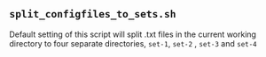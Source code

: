 ## `split_configfiles_to_sets.sh`

Default setting of this script will split .txt files in the current working directory to four separate directories, `set-1`, `set-2` , `set-3` and `set-4`
